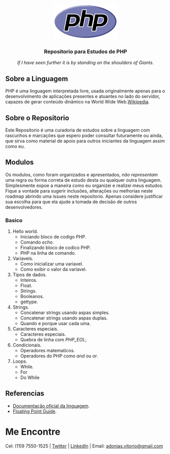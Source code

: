<h1 align="center">
<img src="php.png" alt="Logo PHP" width="200px" />
</h1>

<h3 align="center">
    Repositorio para Estudos de PHP
</h3>

<p align="center"><i>If I have seen further it is by standing on the shoulders of Giants.</i></p>

## Sobre a Linguagem
PHP é uma linguagem interpretada livre, usada originalmente apenas para o desenvolvimento de aplicações presentes e atuantes no lado do servidor, capazes de gerar conteúdo dinâmico na World Wide Web.[Wikipedia](https://pt.wikipedia.org/wiki/PHP).

## Sobre o Repositorio
Este Repositorio é uma curadoria de estudos sobre a linguagem com rascunhos e marcações que espero poder consultar futuramente ou ainda, que sirva como material de apoio para outros iniciantes da linguagem assim como eu.

## Modulos
Os modulos, como foram organizados e apresentados, *não representam* uma regra ou forma correta de estudo desta ou qualquer outra linguagem. Simplesmente expoe a maneira como eu organizei e realizei meus estudos.
Fique a vontade para sugerir inclusões, alterações ou melhorias neste roadmap abrindo uma issues neste repositorio. Apenas considere justificar sua escolha para que ela ajude a tomada de decisão de outros desenvolvedores.

### Basico
1. Hello world.
    * Iniciando bloco de codigo PHP.
    * Comando *echo*.
    * Finalizando bloco de codico PHP.
    * PHP na linha de comando.
2. Variaveis.
    * Como inicializar uma variavel.
    * Como exibir o valor da variavel.
3. Tipos de dados.
    * Inteiros.
    * Float.
    * Strings.
    * Booleanos.
    * gettype.
4. Strings.
    * Concatenar strings usando aspas simples.
    * Concatenar strings usando aspas duplas.
    * Quando e porque usar cada uma.
5. Caracteres especiais.
    * Caracteres especiais.
    * Quebra de linha com *PHP_EOL*;
6. Condicionais.
    * Operadores matematicos.
    * Operadores do PHP como *and* ou *or*.
7. Loops.
    * While.
    * For
    * Do While


## Referencias
* [Documentação oficial da linguagem](https://www.php.net).
* [Floating Point Guide](https://floating-point-gui.de).


# Me Encontre
Cel: (11)9 7550-1525 | [Twitter](https://twitter.com/AdoniasVitorio) | [LinkedIn](https://www.linkedin.com/in/adoniasvitorio/) | Email: adonias.vitorio@gmail.com
